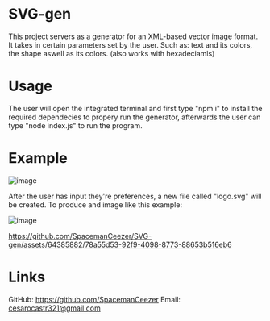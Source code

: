 # SVG-gen
This project servers as a generator for an XML-based vector image format. It takes in certain parameters set by the user.
Such as: text and its colors, the shape aswell as its colors. (also works with hexadeciamls)

# Usage
The user will open the integrated terminal and first type "npm i" to install the required dependecies to propery run the generator,
afterwards the user can type "node index.js" to run the program.

# Example

![image](https://github.com/SpacemanCeezer/SVG-gen/assets/64385882/423d726c-d918-4848-a9dc-2f575eb24c9a)

After the user has input they're preferences, a new file called "logo.svg" will be created. To produce and image like this example:

![image](https://github.com/SpacemanCeezer/SVG-gen/assets/64385882/d759ac09-10e0-469c-9c15-f24f2a50a8c3)



https://github.com/SpacemanCeezer/SVG-gen/assets/64385882/78a55d53-92f9-4098-8773-88653b516eb6




# Links

GitHub: https://github.com/SpacemanCeezer
Email: cesarocastr321@gmail.com

